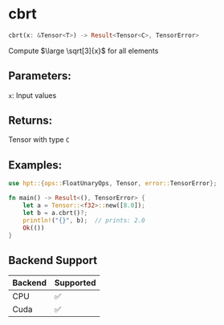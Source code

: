 # cbrt
```rust
cbrt(x: &Tensor<T>) -> Result<Tensor<C>, TensorError>
```
Compute $\large \sqrt[3]{x}$ for all elements

## Parameters:
`x`: Input values

## Returns:
Tensor with type `C`

## Examples:
```rust
use hpt::{ops::FloatUnaryOps, Tensor, error::TensorError};

fn main() -> Result<(), TensorError> {
    let a = Tensor::<f32>::new([8.0]);
    let b = a.cbrt()?;
    println!("{}", b);  // prints: 2.0
    Ok(())
}
```
## Backend Support
| Backend | Supported |
|---------|-----------|
| CPU     | ✅         |
| Cuda    | ✅        |